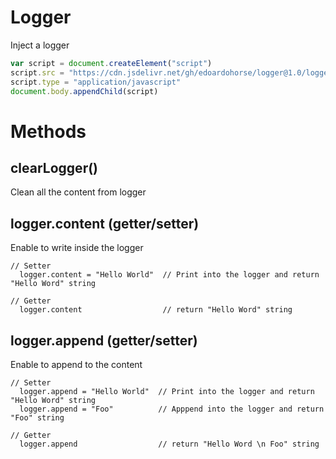 # Logger
Inject a logger

```javascript
var script = document.createElement("script")
script.src = "https://cdn.jsdelivr.net/gh/edoardohorse/logger@1.0/logger.js"
script.type = "application/javascript"
document.body.appendChild(script)

```


# Methods
## clearLogger()
Clean all the content from logger
## logger.content (getter/setter)
Enable to write inside the logger
```
// Setter
  logger.content = "Hello World"  // Print into the logger and return "Hello Word" string

// Getter
  logger.content                  // return "Hello Word" string
```
## logger.append (getter/setter)
Enable to append to the content
```
// Setter
  logger.append = "Hello World"  // Print into the logger and return "Hello Word" string
  logger.append = "Foo"          // Apppend into the logger and return "Foo" string

// Getter
  logger.append                  // return "Hello Word \n Foo" string
```
